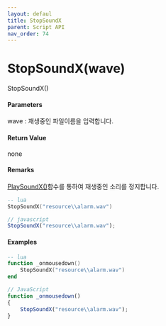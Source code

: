 ```yaml
---
layout: defaul
title: StopSoundX
parent: Script API
nav_order: 74
---
```

# StopSoundX\(wave\)

StopSoundX\(\)

#### Parameters

wave : 재생중인 파일이름을 입력합니다.

#### Return Value

none

#### Remarks

[PlaySoundX\(\)](/ScriptAPI\PlaySoundX.html)함수를 통하여 재생중인 소리를 정지합니다.

```lua
-- lua
StopSoundX("resource\\alarm.wav")
```

```js
// javascript
StopSoundX("resource\\alarm.wav");
```

#### 

#### Examples

```lua
-- lua
function _onmousedown()
    StopSoundX("resource\\alarm.wav")
end
```

```js
// JavaScript
function _onmousedown()
{    
    StopSoundX("resource\\alarm.wav");
}
```



